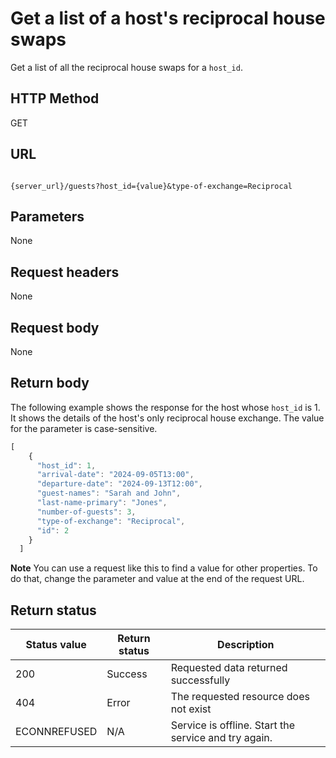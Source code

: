 # Get a list of a host's reciprocal house swaps

Get a list of all the reciprocal house swaps for a `host_id`.

## HTTP Method

GET

## URL

```shell

{server_url}/guests?host_id={value}&type-of-exchange=Reciprocal

```

## Parameters

None

## Request headers

None

## Request body

None

## Return body

The following example shows the response for the host whose `host_id` is 1. It shows the details of the host's only reciprocal house exchange. The value for the parameter is case-sensitive.

```js
[
    {
      "host_id": 1,
      "arrival-date": "2024-09-05T13:00",
      "departure-date": "2024-09-13T12:00", 
      "guest-names": "Sarah and John",
      "last-name-primary": "Jones",
      "number-of-guests": 3,
      "type-of-exchange": "Reciprocal",  
      "id": 2
    }
  ]
```

**Note** You can use a request like this to find a value for other properties. To do that, change the parameter and value at the end of the request URL.

## Return status

| Status value | Return status | Description |
| ------------- | ----------- | ----------- |
| 200 | Success | Requested data returned successfully |
| 404 | Error | The requested resource does not exist |
| ECONNREFUSED | N/A | Service is offline. Start the service and try again. |
